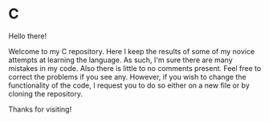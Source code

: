# C

Hello there!

Welcome to my C repository. Here I keep the results of some of my novice attempts
at learning the language. As such, I'm sure there are many mistakes in my code. Also there
is little to no comments present. Feel free to correct the problems if you see any. However,
if you wish to change the functionality of the code, I request you to do so either on a new
file or by cloning the repository.

Thanks for visiting!
